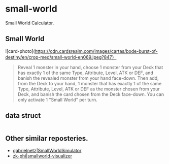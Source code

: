 # small-world

Small World Calculator.

## Small World

![card-photo](https://cdn.cardsrealm.com/images/cartas/bode-burst-of-destiny/en/crop-med/small-world-en069.jpeg?847）

> Reveal 1 monster in your hand, choose 1 monster from your Deck that has exactly 1 of the same Type, Attribute, Level, ATK or DEF, and banish the revealed monster from your hand face-down. Then add, from the Deck to your hand, 1 monster that has exactly 1 of the same Type, Attribute, Level, ATK or DEF as the monster chosen from your Deck, and banish the card chosen from the Deck face-down. You can only activate 1 "Small World" per turn.

## data struct

```

```

## Other similar reposteries.

- [gabrielnetz|SmallWorldSimulator](https://github.com/gabrielnetz/SmallWorldSimulator/tree/main)
- [zk-phi|smallworld-visualizer](https://github.com/zk-phi/smallworld-visualizer)
